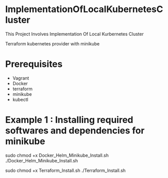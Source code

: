 # ImplementationOfLocalKubernetesCluster
This Project Involves Implementation Of Local Kurbernetes Cluster

Terraform kubernetes provider with minikube

# Prerequisites
 - Vagrant
 - Docker
 - terraform
 - minikube 
 - kubectl 

# Example 1 : Installing required softwares and dependencies for minikube

sudo chmod +x Docker_Helm_Minikube_Install.sh
./Docker_Helm_Minikube_Install.sh

sudo chmod +x Terraform_Install.sh
./Terraform_Install.sh
